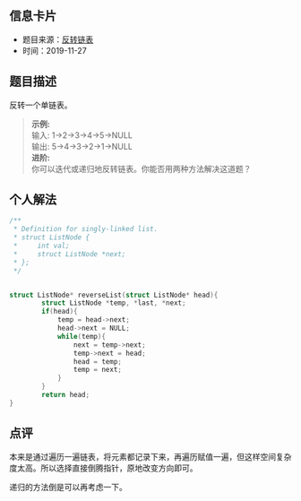 ## 信息卡片
* 题目来源：[反转链表](https://leetcode-cn.com/problems/reverse-linked-list/)
* 时间：2019-11-27



## 题目描述
反转一个单链表。
>**示例:** <br>
输入: 1->2->3->4->5->NULL <br>
输出: 5->4->3->2->1->NULL <br>
>**进阶:**<br>
你可以迭代或递归地反转链表。你能否用两种方法解决这道题？

## 个人解法
```c
/**
 * Definition for singly-linked list.
 * struct ListNode {
 *     int val;
 *     struct ListNode *next;
 * };
 */


struct ListNode* reverseList(struct ListNode* head){
        struct ListNode *temp, *last, *next;
        if(head){
            temp = head->next;
            head->next = NULL;
            while(temp){
                next = temp->next;
                temp->next = head;
                head = temp;
                temp = next;
            }
        }
        return head;
}
``` 



## 点评
本来是通过遍历一遍链表，将元素都记录下来，再遍历赋值一遍，但这样空间复杂度太高。所以选择直接倒腾指针，原地改变方向即可。

递归的方法倒是可以再考虑一下。
